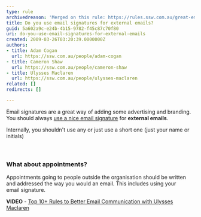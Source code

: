 ```yaml
---
type: rule
archivedreason: 'Merged on this rule: https://rules.ssw.com.au/great-email-signatures'
title: Do you use email signatures for external emails?
guid: 5a602a9c-e24b-4b15-9782-f45c87c70f80
uri: do-you-use-email-signatures-for-external-emails
created: 2009-03-26T03:20:39.0000000Z
authors:
- title: Adam Cogan
  url: https://ssw.com.au/people/adam-cogan
- title: Cameron Shaw
  url: https://ssw.com.au/people/cameron-shaw
- title: Ulysses Maclaren
  url: https://ssw.com.au/people/ulysses-maclaren
related: []
redirects: []

---
```



​Email signatures are a great way of adding some advertising and branding. You should always <a href="/_layouts/15/FIXUPREDIRECT.ASPX?WebId=3dfc0e07-e23a-4cbb-aac2-e778b71166a2&amp;TermSetId=07da3ddf-0924-4cd2-a6d4-a4809ae20160&amp;TermId=73dea04c-b017-4c65-816e-aef8c84497be">use a nice email signature</a> for <b>external emails</b>.<div>Internally, you shouldn't use any or just use a short one (just&#160;your​ name or initials)<br></div>
<br><excerpt class='endintro'></excerpt><br>
<h3 class="ssw15-rteElement-H3">What about appointments?​</h3><p class="ssw15-rteElement-P">Appointments going to people outside the organisation should be written and addressed the way you would an email. This includes using your email&#160;signature.</p><strong>VIDEO</strong>&#160;-&#160;<a href="https&#58;//www.youtube.com/watch?v=LAqRokqq4jI">Top 10+&#160;Rules to Better Email Communication with Ulysses Maclaren</a>​<br>


